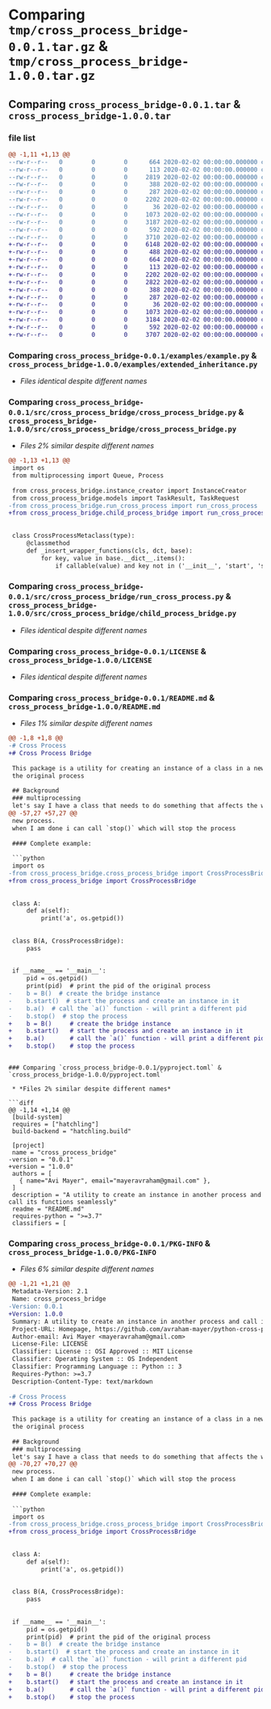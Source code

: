 # Comparing `tmp/cross_process_bridge-0.0.1.tar.gz` & `tmp/cross_process_bridge-1.0.0.tar.gz`

## Comparing `cross_process_bridge-0.0.1.tar` & `cross_process_bridge-1.0.0.tar`

### file list

```diff
@@ -1,11 +1,13 @@
--rw-r--r--   0        0        0      664 2020-02-02 00:00:00.000000 cross_process_bridge-0.0.1/examples/example.py
--rw-r--r--   0        0        0      113 2020-02-02 00:00:00.000000 cross_process_bridge-0.0.1/src/cross_process_bridge/__init__.py
--rw-r--r--   0        0        0     2819 2020-02-02 00:00:00.000000 cross_process_bridge-0.0.1/src/cross_process_bridge/cross_process_bridge.py
--rw-r--r--   0        0        0      388 2020-02-02 00:00:00.000000 cross_process_bridge-0.0.1/src/cross_process_bridge/instance_creator.py
--rw-r--r--   0        0        0      287 2020-02-02 00:00:00.000000 cross_process_bridge-0.0.1/src/cross_process_bridge/models.py
--rw-r--r--   0        0        0     2202 2020-02-02 00:00:00.000000 cross_process_bridge-0.0.1/src/cross_process_bridge/run_cross_process.py
--rw-r--r--   0        0        0       36 2020-02-02 00:00:00.000000 cross_process_bridge-0.0.1/.gitignore
--rw-r--r--   0        0        0     1073 2020-02-02 00:00:00.000000 cross_process_bridge-0.0.1/LICENSE
--rw-r--r--   0        0        0     3187 2020-02-02 00:00:00.000000 cross_process_bridge-0.0.1/README.md
--rw-r--r--   0        0        0      592 2020-02-02 00:00:00.000000 cross_process_bridge-0.0.1/pyproject.toml
--rw-r--r--   0        0        0     3710 2020-02-02 00:00:00.000000 cross_process_bridge-0.0.1/PKG-INFO
+-rw-r--r--   0        0        0     6148 2020-02-02 00:00:00.000000 cross_process_bridge-1.0.0/.DS_Store
+-rw-r--r--   0        0        0      488 2020-02-02 00:00:00.000000 cross_process_bridge-1.0.0/examples/basic.py
+-rw-r--r--   0        0        0      664 2020-02-02 00:00:00.000000 cross_process_bridge-1.0.0/examples/extended_inheritance.py
+-rw-r--r--   0        0        0      113 2020-02-02 00:00:00.000000 cross_process_bridge-1.0.0/src/cross_process_bridge/__init__.py
+-rw-r--r--   0        0        0     2202 2020-02-02 00:00:00.000000 cross_process_bridge-1.0.0/src/cross_process_bridge/child_process_bridge.py
+-rw-r--r--   0        0        0     2822 2020-02-02 00:00:00.000000 cross_process_bridge-1.0.0/src/cross_process_bridge/cross_process_bridge.py
+-rw-r--r--   0        0        0      388 2020-02-02 00:00:00.000000 cross_process_bridge-1.0.0/src/cross_process_bridge/instance_creator.py
+-rw-r--r--   0        0        0      287 2020-02-02 00:00:00.000000 cross_process_bridge-1.0.0/src/cross_process_bridge/models.py
+-rw-r--r--   0        0        0       36 2020-02-02 00:00:00.000000 cross_process_bridge-1.0.0/.gitignore
+-rw-r--r--   0        0        0     1073 2020-02-02 00:00:00.000000 cross_process_bridge-1.0.0/LICENSE
+-rw-r--r--   0        0        0     3184 2020-02-02 00:00:00.000000 cross_process_bridge-1.0.0/README.md
+-rw-r--r--   0        0        0      592 2020-02-02 00:00:00.000000 cross_process_bridge-1.0.0/pyproject.toml
+-rw-r--r--   0        0        0     3707 2020-02-02 00:00:00.000000 cross_process_bridge-1.0.0/PKG-INFO
```

### Comparing `cross_process_bridge-0.0.1/examples/example.py` & `cross_process_bridge-1.0.0/examples/extended_inheritance.py`

 * *Files identical despite different names*

### Comparing `cross_process_bridge-0.0.1/src/cross_process_bridge/cross_process_bridge.py` & `cross_process_bridge-1.0.0/src/cross_process_bridge/cross_process_bridge.py`

 * *Files 2% similar despite different names*

```diff
@@ -1,13 +1,13 @@
 import os
 from multiprocessing import Queue, Process
 
 from cross_process_bridge.instance_creator import InstanceCreator
 from cross_process_bridge.models import TaskResult, TaskRequest
-from cross_process_bridge.run_cross_process import run_cross_process
+from cross_process_bridge.child_process_bridge import run_cross_process
 
 
 class CrossProcessMetaclass(type):
     @classmethod
     def _insert_wrapper_functions(cls, dct, base):
         for key, value in base.__dict__.items():
             if callable(value) and key not in ('__init__', 'start', 'stop'):
```

### Comparing `cross_process_bridge-0.0.1/src/cross_process_bridge/run_cross_process.py` & `cross_process_bridge-1.0.0/src/cross_process_bridge/child_process_bridge.py`

 * *Files identical despite different names*

### Comparing `cross_process_bridge-0.0.1/LICENSE` & `cross_process_bridge-1.0.0/LICENSE`

 * *Files identical despite different names*

### Comparing `cross_process_bridge-0.0.1/README.md` & `cross_process_bridge-1.0.0/README.md`

 * *Files 1% similar despite different names*

```diff
@@ -1,8 +1,8 @@
-# Cross Process
+# Cross Process Bridge
 
 This package is a utility for creating an instance of a class in a new process and seamlessly calling its functions from
 the original process  
   
 ## Background
 ### multiprocessing
 let's say I have a class that needs to do something that affects the whole process - for example changing the working 
@@ -57,27 +57,27 @@
 new process.  
 when I am done i can call `stop()` which will stop the process
 
 #### Complete example:
 
 ```python
 import os
-from cross_process_bridge.cross_process_bridge import CrossProcessBridge
+from cross_process_bridge import CrossProcessBridge
 
 
 class A:
     def a(self):
         print('a', os.getpid())
 
 
 class B(A, CrossProcessBridge):
     pass
 
 
 if __name__ == '__main__':
     pid = os.getpid()
     print(pid)  # print the pid of the original process
-    b = B()  # create the bridge instance
-    b.start()  # start the process and create an instance in it
-    b.a()  # call the `a()` function - will print a different pid
-    b.stop()  # stop the process
+    b = B()     # create the bridge instance
+    b.start()   # start the process and create an instance in it
+    b.a()       # call the `a()` function - will print a different pid
+    b.stop()    # stop the process
 ```
```

### Comparing `cross_process_bridge-0.0.1/pyproject.toml` & `cross_process_bridge-1.0.0/pyproject.toml`

 * *Files 2% similar despite different names*

```diff
@@ -1,14 +1,14 @@
 [build-system]
 requires = ["hatchling"]
 build-backend = "hatchling.build"
 
 [project]
 name = "cross_process_bridge"
-version = "0.0.1"
+version = "1.0.0"
 authors = [
   { name="Avi Mayer", email="mayeravraham@gmail.com" },
 ]
 description = "A utility to create an instance in another process and call its functions seamlessly"
 readme = "README.md"
 requires-python = ">=3.7"
 classifiers = [
```

### Comparing `cross_process_bridge-0.0.1/PKG-INFO` & `cross_process_bridge-1.0.0/PKG-INFO`

 * *Files 6% similar despite different names*

```diff
@@ -1,21 +1,21 @@
 Metadata-Version: 2.1
 Name: cross_process_bridge
-Version: 0.0.1
+Version: 1.0.0
 Summary: A utility to create an instance in another process and call its functions seamlessly
 Project-URL: Homepage, https://github.com/avraham-mayer/python-cross-process-bridge
 Author-email: Avi Mayer <mayeravraham@gmail.com>
 License-File: LICENSE
 Classifier: License :: OSI Approved :: MIT License
 Classifier: Operating System :: OS Independent
 Classifier: Programming Language :: Python :: 3
 Requires-Python: >=3.7
 Description-Content-Type: text/markdown
 
-# Cross Process
+# Cross Process Bridge
 
 This package is a utility for creating an instance of a class in a new process and seamlessly calling its functions from
 the original process  
   
 ## Background
 ### multiprocessing
 let's say I have a class that needs to do something that affects the whole process - for example changing the working 
@@ -70,27 +70,27 @@
 new process.  
 when I am done i can call `stop()` which will stop the process
 
 #### Complete example:
 
 ```python
 import os
-from cross_process_bridge.cross_process_bridge import CrossProcessBridge
+from cross_process_bridge import CrossProcessBridge
 
 
 class A:
     def a(self):
         print('a', os.getpid())
 
 
 class B(A, CrossProcessBridge):
     pass
 
 
 if __name__ == '__main__':
     pid = os.getpid()
     print(pid)  # print the pid of the original process
-    b = B()  # create the bridge instance
-    b.start()  # start the process and create an instance in it
-    b.a()  # call the `a()` function - will print a different pid
-    b.stop()  # stop the process
+    b = B()     # create the bridge instance
+    b.start()   # start the process and create an instance in it
+    b.a()       # call the `a()` function - will print a different pid
+    b.stop()    # stop the process
 ```
```

